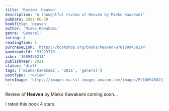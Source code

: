 ```yaml
---
title: 'Review: Heaven'
description: 'A thoughtful review of Heaven by Mieko Kawakami'
pubDate: 2021-06-30
bookTitle: 'Heaven'
author: 'Mieko Kawakami'
genre: 'General'
rating: 4
readingTime: 1
purchaseLink: 'https://bookshop.org/books/heaven/9781609456214'
goodreadsId: '53223710'
isbn: '1609456211'
publishYear: 2021
status: 'draft'
tags: ['mieko-kawakami', '2021', 'general']
postType: 'review'
heroImage: 'https://images-na.ssl-images-amazon.com/images/P/1609456211.01.L.jpg'
---
```


Review of **Heaven** by Mieko Kawakami coming soon...

I rated this book 4 stars.